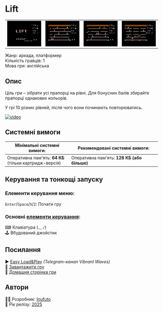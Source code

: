 # Lift

| | | | |
| --- | --- | --- | --- |
|![screen1](screenshots/scrn_lift_01.png)|![screen2](screenshots/scrn_lift_02.png)|![screen3](screenshots/scrn_lift_03.png)|![screen4](screenshots/scrn_lift_04.png)|

Жанр: аркада, платформер  
Кількість гравців: 1  
Мова гри: англійська  


## Опис

Ціль гри – зібрати усі прапорці на рівні. Для бонусних балів збирайте прапорці однакових кольорів.  

У грі 10 різних рівней, після чого вони починають повторюватись.  

[![video](https://img.youtube.com/vi/muk4lU_hkrA/0.jpg)](https://www.youtube.com/watch?v=muk4lU_hkrA)

## Системні вимоги

|Мінімальні системні вимоги:|Рекомендовані системні вимоги:|
|---------------------------|------------------------------|
|Оперативна пам'ять: **64 КБ**<br>(тільки картридж-версія)|Оперативна пам'ять: **128 КБ (або більше)**|  

## Керування та тонкощі запуску
### Елементи керування меню:

`Enter`/`Space`/`X`/`Z`: Почати гру  

### Основні [елементи керування](../controllers.md):
⌨ Клавіатура (`,`, `/`)  
🕹 Вбудований джойстик  

## Посилання

▶ [Easy Load&Play](https://t.me/EP128k_Load_n_Play/821) *(Telegram-канал Vibrant Waves)*  
💾 [Завантажити гру]()  
🏡 [Домашня сторінка гри](http://inufuto.web.fc2.com/8bit/lift/#ep64)

## Автори
👨‍💻 Розробник: [Inufuto](../../community/inufuto.md)  
📅 Рік релізу: [2025](../release_years/2025.md)  